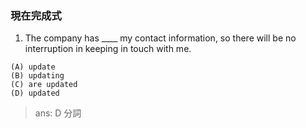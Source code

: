 ### 現在完成式
1. The company has ____ my contact information, so there will be no interruption in keeping in touch with me.
```
(A) update
(B) updating
(C) are updated
(D) updated
```
>ans: D 分詞